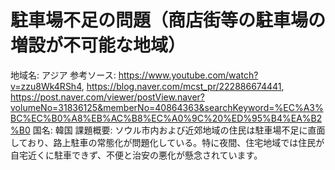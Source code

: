 # 駐車場不足の問題（商店街等の駐車場の増設が不可能な地域）

地域名: アジア
参考ソース: https://www.youtube.com/watch?v=zzu8Wk4RSh4,  https://blog.naver.com/mcst_pr/222886674441, https://post.naver.com/viewer/postView.naver?volumeNo=31836125&memberNo=40864363&searchKeyword=%EC%A3%BC%EC%B0%A8%EB%AC%B8%EC%A0%9C%20%ED%95%B4%EA%B2%B0
国名: 韓国
課題概要: ソウル市内および近郊地域の住民は駐車場不足に直面しており、路上駐車の常態化が問題化している。特に夜間、住宅地域では住民が自宅近くに駐車できず、不便と治安の悪化が懸念されています。